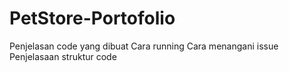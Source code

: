 # PetStore-Portofolio

Penjelasan code yang dibuat
Cara running
Cara menangani issue
Penjelasaan struktur code
